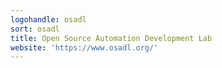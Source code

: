 ```yaml
---
logohandle: osadl
sort: osadl
title: Open Source Automation Development Lab
website: 'https://www.osadl.org/'
---
```

